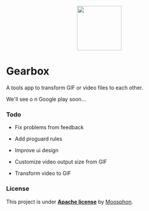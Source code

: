 <p align="center">
  <a href="https://github.com/Moosphan/Gearbox" target="_blank">
	  <img src="https://raw.githubusercontent.com/Moosphan/Gearbox/master/art/LOGO.png" width="120" height="120"/>
  </a>
</p>



# Gearbox

A tools app to transform GIF or video files to each other.

We'll see o n Google play soon...

### Todo

- Fix problems from feedback

- Add proguard rules
- Improve ui design
- Customize video output size from GIF
- Transform video to GIF

### License

This project is under [**Apache license**](https://github.com/Moosphan/Gearbox/blob/master/LICENSE) by [Moosphon](https://github.com/Moosphan).